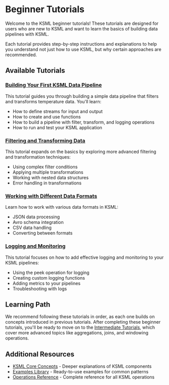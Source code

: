 # Beginner Tutorials

Welcome to the KSML beginner tutorials! These tutorials are designed for users who are new to KSML and want to learn the basics of building data pipelines with KSML.

Each tutorial provides step-by-step instructions and explanations to help you understand not just how to use KSML, but why certain approaches are recommended.

## Available Tutorials

### [Building Your First KSML Data Pipeline](../getting-started/basics-tutorial.md)

This tutorial guides you through building a simple data pipeline that filters and transforms temperature data. You'll learn:

- How to define streams for input and output
- How to create and use functions
- How to build a pipeline with filter, transform, and logging operations
- How to run and test your KSML application

### [Filtering and Transforming Data](filtering-transforming.md)

This tutorial expands on the basics by exploring more advanced filtering and transformation techniques:

- Using complex filter conditions
- Applying multiple transformations
- Working with nested data structures
- Error handling in transformations

### [Working with Different Data Formats](data-formats.md)

Learn how to work with various data formats in KSML:

- JSON data processing
- Avro schema integration
- CSV data handling
- Converting between formats

### [Logging and Monitoring](logging-monitoring.md)

This tutorial focuses on how to add effective logging and monitoring to your KSML pipelines:

- Using the peek operation for logging
- Creating custom logging functions
- Adding metrics to your pipelines
- Troubleshooting with logs

## Learning Path

We recommend following these tutorials in order, as each one builds on concepts introduced in previous tutorials. After completing these beginner tutorials, you'll be ready to move on to the [Intermediate Tutorials](../intermediate/index.md), which cover more advanced topics like aggregations, joins, and windowing operations.

## Additional Resources

- [KSML Core Concepts](../../reference/stream-types-reference.md) - Deeper explanations of KSML components
- [Examples Library](../../resources/examples-library.md) - Ready-to-use examples for common patterns
- [Operations Reference](../../reference/operations-reference.md) - Complete reference for all KSML operations